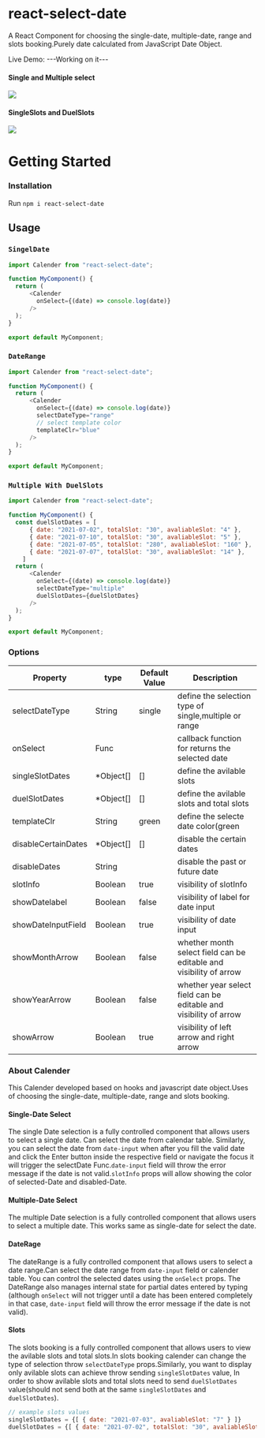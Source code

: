 # react-select-date
A React Component for choosing the single-date, multiple-date, range and slots booking.Purely date calculated from JavaScript Date Object.

Live Demo: ---Working on it---

#### Single and Multiple select
![](https://user-images.githubusercontent.com/37235948/125201244-d6fa6e00-e28b-11eb-9761-4f0760ad357b.png)

#### SingleSlots and DuelSlots
![](https://user-images.githubusercontent.com/37235948/125206652-0027f800-e2a6-11eb-9fb5-2a7b219e9a5a.png)

# Getting Started

### Installation

Run `npm i react-select-date`

## Usage

### `SingelDate`
```javascript
import Calender from "react-select-date";

function MyComponent() {
  return (
      <Calender 
        onSelect={(date) => console.log(date)}
      />
  );
}

export default MyComponent;

```

### `DateRange`
```javascript
import Calender from "react-select-date";

function MyComponent() {
  return (
      <Calender 
        onSelect={(date) => console.log(date)}
        selectDateType="range"
        // select template color
        templateClr="blue"
      />
  );
}

export default MyComponent;

```

### `Multiple With DuelSlots`
```javascript
import Calender from "react-select-date";

function MyComponent() {
  const duelSlotDates = [
      { date: "2021-07-02", totalSlot: "30", avaliableSlot: "4" },
      { date: "2021-07-10", totalSlot: "30", avaliableSlot: "5" },
      { date: "2021-07-05", totalSlot: "280", avaliableSlot: "160" },
      { date: "2021-07-07", totalSlot: "30", avaliableSlot: "14" },
    ]
  return (
      <Calender
        onSelect={(date) => console.log(date)}
        selectDateType="multiple"
        duelSlotDates={duelSlotDates}
      />
  );
}

export default MyComponent;

```
### Options

Property                             | type      | Default Value    | Description
-------------------------------------|-----------|------------------|-----------------------------------------------------------------
selectDateType                       | String    | single           | define the selection type of single,multiple or range
onSelect                             | Func      |                  | callback function for returns the selected date
singleSlotDates                      | *Object[] | []               | define the avilable slots
duelSlotDates                        | *Object[] | []               | define the avilable slots and total slots
templateClr                          | String    | green            | define the selecte date color(green || blue)
disableCertainDates                  | *Object[] | []               | disable the certain dates
disableDates                         | String    |                  | disable the past or future date
slotInfo                             | Boolean   | true             | visibility of slotInfo
showDatelabel                        | Boolean   | false            | visibility of label for date input
showDateInputField                   | Boolean   | true             | visibility of date input
showMonthArrow                       | Boolean   | false            | whether month select field can be editable and visibility of arrow
showYearArrow                        | Boolean   | false            | whether year select field can be editable and visibility of arrow 
showArrow                            | Boolean   | true             | visibility of left arrow and right arrow

### About Calender
This Calender developed based on hooks and javascript date object.Uses of choosing the single-date, multiple-date, range and slots booking.

#### Single-Date Select
The single Date selection is a fully controlled component that allows users to select a single date. Can select the date from calendar table. Similarly, you can select the date from `date-input` when after you fill the valid date and click the Enter button inside the respective field or navigate the focus it will trigger the selectDate Func.`date-input` field will throw the error message if the date is not valid.`slotInfo` props will allow showing the color of selected-Date and disabled-Date.

#### Multiple-Date Select
The multiple Date selection is a fully controlled component that allows users to select a multiple date. This works same as single-date for select the date.

#### DateRage
The dateRange is a fully controlled component that allows users to select a date range.Can select the date range from `date-input` field or calender table. You can control the selected dates using the `onSelect` props. The DateRange also manages internal state for partial dates entered by typing (although `onSelect` will not trigger until a date has been entered completely in that case, `date-input` field will throw the error message if the date is not valid).

#### Slots
The slots booking is a fully controlled component that allows users to view the avilable slots and total slots.In slots booking calender can change the type of selection throw 
`selectDateType` props.Similarly, you want to display only avilable slots can achieve throw sending `singleSlotDates` value, In order to show avilable slots and total slots need to send `duelSlotDates` value(should not send both at the same `singleSlotDates` and `duelSlotDates`).

```javascript
// example slots values
singleSlotDates = {[ { date: "2021-07-03", avaliableSlot: "7" } ]}
duelSlotDates = {[ { date: "2021-07-02", totalSlot: "30", avaliableSlot: "4" } ]}
```
